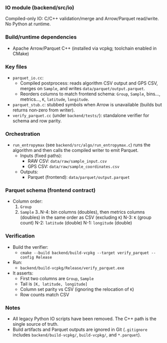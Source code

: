 ### IO module (backend/src/io)

Compiled-only IO: C/C++ validation/merge and Arrow/Parquet read/write. No Python at runtime.

### Build/runtime dependencies
- Apache Arrow/Parquet C++ (installed via vcpkg; toolchain enabled in CMake)

### Key files
- `parquet_io.cc`:
  - Compiled postprocess: reads algorithm CSV output and GPS CSV, merges on `Sample`, and writes `data/parquet/output.parquet`.
  - Reorders columns to match frontend schema: `Group`, `Sample`, bins…, metrics…, `K`, `latitude`, `longitude`.
- `parquet_stub.c`: stubbed symbols when Arrow is unavailable (builds but returns non‑zero from writer).
- `verify_parquet.cc` (under `backend/tests/`): standalone verifier for schema and row parity.

### Orchestration
- `run_entropymax` (see `backend/src/algo/run_entropymax.c`) runs the algorithm and then calls the compiled writer to emit Parquet.
  - Inputs (fixed paths):
    - RAW CSV: `data/raw/sample_input.csv`
    - GPS CSV: `data/raw/sample_coordinates.csv`
  - Outputs:
    - Parquet (frontend): `data/parquet/output.parquet`

### Parquet schema (frontend contract)
- Column order:
  1. `Group`
  2. `Sample`
  3..N-4: bin columns (doubles), then metrics columns (doubles) in the same order as CSV (excluding `K`)
  N-3: `K` (group count)
  N-2: `latitude` (double)
  N-1: `longitude` (double)

### Verification
- Build the verifier:
  - `cmake --build backend/build-vcpkg --target verify_parquet --config Release`
- Run:
  - `backend/build-vcpkg/Release/verify_parquet.exe`
- It asserts:
  - First two columns are `Group`, `Sample`
  - Tail is `[K, latitude, longitude]`
  - Column set parity vs CSV (ignoring the relocation of `K`)
  - Row counts match CSV

### Notes
- All legacy Python IO scripts have been removed. The C++ path is the single source of truth.
- Build artifacts and Parquet outputs are ignored in Git (`.gitignore` includes `backend/build-vcpkg/`, `build-vcpkg/`, and `*.parquet`).

